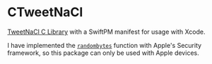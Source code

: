 # CTweetNaCl

[TweetNaCl C Library](https://tweetnacl.cr.yp.to/) with a SwiftPM manifest for usage with Xcode.

I have implemented the [`randombytes`](Sources/CTweetNaCl/randombytes.c) function with Apple's Security framework, so this package can only be used with Apple devices.
